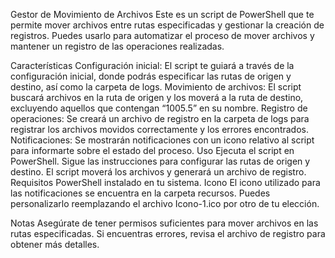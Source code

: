 Gestor de Movimiento de Archivos
Este es un script de PowerShell que te permite mover archivos entre rutas especificadas y gestionar la creación de registros. Puedes usarlo para automatizar el proceso de mover archivos y mantener un registro de las operaciones realizadas.

Características
Configuración inicial: El script te guiará a través de la configuración inicial, donde podrás especificar las rutas de origen y destino, así como la carpeta de logs.
Movimiento de archivos: El script buscará archivos en la ruta de origen y los moverá a la ruta de destino, excluyendo aquellos que contengan “1005.5” en su nombre.
Registro de operaciones: Se creará un archivo de registro en la carpeta de logs para registrar los archivos movidos correctamente y los errores encontrados.
Notificaciones: Se mostrarán notificaciones con un icono relativo al script para informarte sobre el estado del proceso.
Uso
Ejecuta el script en PowerShell.
Sigue las instrucciones para configurar las rutas de origen y destino.
El script moverá los archivos y generará un archivo de registro.
Requisitos
PowerShell instalado en tu sistema.
Icono
El icono utilizado para las notificaciones se encuentra en la carpeta recursos. Puedes personalizarlo reemplazando el archivo Icono-1.ico por otro de tu elección.

Notas
Asegúrate de tener permisos suficientes para mover archivos en las rutas especificadas.
Si encuentras errores, revisa el archivo de registro para obtener más detalles.
